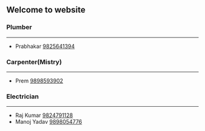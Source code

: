 ## Welcome to website



### Plumber
----
- Prabhakar [9825641394](tel:9825641394)

### Carpenter(Mistry)
----
- Prem [9898593902](tel:9898593902)

### Electrician 
----
- Raj Kumar [9824791128](tel:9824791128)
- Manoj Yadav [9898054776](tel:9898054776)

